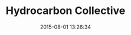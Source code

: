 ---
layout: work
title: 'Hydrocarbon Collective'
categories: work
date: 2015-08-01 13:26:34
type: 'Mobile UI/UX design'
thumbnail: 'images/thumbs/hydrocarbon@2x.jpg'
permalink: /work/hydrocarboncollective
hero: 'http://placekitten.com/1200/1000' 
color: '#9C2E44'
---